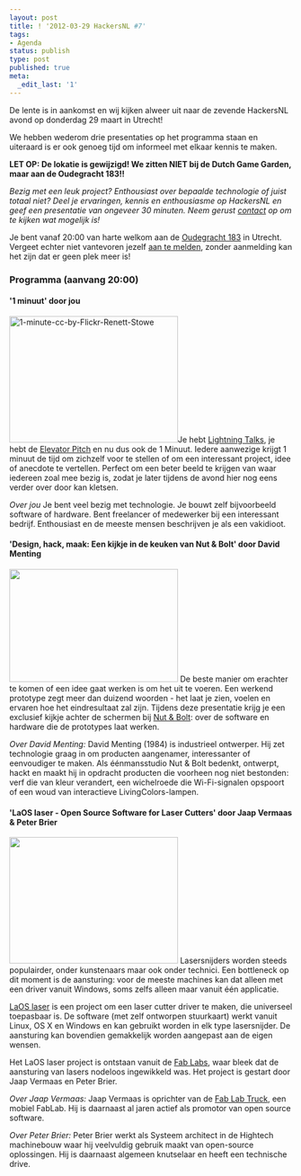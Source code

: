 ```yaml
---
layout: post
title: ! '2012-03-29 HackersNL #7'
tags:
- Agenda
status: publish
type: post
published: true
meta:
  _edit_last: '1'
---
```

De lente is in aankomst en wij kijken alweer uit naar de zevende HackersNL avond op donderdag 29 maart in Utrecht! 

We hebben wederom drie presentaties op het programma staan en uiteraard is er ook genoeg tijd om informeel met elkaar kennis te maken.

<strong>LET OP: De lokatie is gewijzigd! We zitten NIET bij de Dutch Game Garden, maar aan de Oudegracht 183!!</strong>

<em>Bezig met een leuk project? Enthousiast over bepaalde technologie of juist totaal niet? Deel je ervaringen, kennis en enthousiasme op HackersNL en geef een presentatie van ongeveer 30 minuten. Neem gerust <a href="http://hackersnl.nl/contact/" title="Contact">contact</a> op om te kijken wat mogelijk is! </em> 

Je bent vanaf 20:00 van harte welkom aan de <a href="http://g.co/maps/zzqs3">Oudegracht 183</a> in Utrecht. Vergeet echter niet vantevoren jezelf <a title="Reserveren" href="{{ root_url }}/aanmelden.html">aan te melden</a>, zonder aanmelding kan het zijn dat er geen plek meer is!
<h3>Programma (aanvang 20:00)</h3>
<h4>'1 minuut' door jou</h4>
<img class="alignleft" title="1-minute-cc-by-Flickr-Renett-Stowe" src="{{ root_url }}/images/1-minute-cc-by-Flickr-Renett-Stowe-300x225.jpg" alt="1-minute-cc-by-Flickr-Renett-Stowe" width="300" height="225" />Je hebt <a href="https://secure.wikimedia.org/wikipedia/en/wiki/Lightning_Talk">Lightning Talks</a>, je hebt de <a href="https://secure.wikimedia.org/wikipedia/en/wiki/Elevator_pitch">Elevator Pitch</a> en nu dus ook de 1 Minuut. Iedere aanwezige krijgt 1 minuut de tijd om zichzelf voor te stellen of om een interessant project, idee of anecdote te vertellen. Perfect om een beter beeld te krijgen van waar iedereen zoal mee bezig is, zodat je later tijdens de avond hier nog eens verder over door kan kletsen.

<em>Over jou</em>
Je bent veel bezig met technologie. Je bouwt zelf bijvoorbeeld software of hardware. Bent freelancer of medewerker bij een interessant bedrijf. Enthousiast en de meeste mensen beschrijven je als een vakidioot.

<h4>'Design, hack, maak: Een kijkje in de keuken van Nut & Bolt' door David Menting</h4>
<img src="{{ root_url }}/images/nut-bolt-david-menting-met-prototype-300x201.jpg" alt="" title="nut-bolt-david-menting-met-prototype" width="300" height="201" class="alignleft size-medium wp-image-195" />
De beste manier om erachter te komen of een idee gaat werken is om het uit te voeren. Een werkend prototype zegt meer dan duizend woorden - het laat je zien, voelen en ervaren hoe het eindresultaat zal zijn. Tijdens deze presentatie krijg je een exclusief kijkje achter de schermen bij <a href="http://nut-bolt.nl/">Nut & Bolt</a>: over de software en hardware die de prototypes laat werken.


<em>Over David Menting:</em>
David Menting (1984) is industrieel ontwerper. Hij zet technologie graag in om producten aangenamer, interessanter of eenvoudiger te maken. Als éénmansstudio Nut & Bolt bedenkt, ontwerpt, hackt en maakt hij in opdracht producten die voorheen nog niet bestonden: verf die van kleur verandert, een wichelroede die Wi-Fi-signalen opspoort of een woud van interactieve LivingColors-lampen. 

<h4>'LaOS laser - Open Source Software for Laser Cutters' door Jaap Vermaas & Peter Brier</h4>
<img src="{{ root_url }}/images/laoslaser-300x225.jpg" alt="" title="LaOS laser " width="300" height="225" class="alignleft size-medium wp-image-198" />
Lasersnijders worden steeds populairder, onder kunstenaars maar ook onder technici. Een bottleneck op dit moment is de aansturing: voor de meeste machines kan dat alleen met een driver vanuit Windows, soms zelfs alleen maar vanuit één applicatie.

<a href="http://www.laoslaser.org">LaOS laser</a> is een project om een laser cutter driver te maken, die universeel toepasbaar is. De software (met zelf ontworpen stuurkaart) werkt vanuit Linux, OS X en Windows en kan gebruikt worden in elk type lasersnijder. De aansturing kan bovendien gemakkelijk worden aangepast aan de eigen wensen.  

Het LaOS laser project is ontstaan vanuit de <a href="http://www.fabfoundation.org/index.php?option=com_content&view=article&id=46&Itemid=61">Fab Labs</a>, waar bleek dat de aansturing van lasers nodeloos ingewikkeld was. Het project is gestart door Jaap Vermaas en Peter Brier. 


<em>Over Jaap Vermaas:</em>
Jaap Vermaas is oprichter van de <a href="http://www.fablabtruck.nl/">Fab Lab Truck</a>, een mobiel FabLab. Hij is daarnaast al jaren actief als promotor van open source software.

<em>Over Peter Brier:</em>
Peter Brier werkt als Systeem architect in de Hightech machinebouw waar hij veelvuldig gebruik maakt van open-source oplossingen. Hij is daarnaast algemeen knutselaar en heeft een technische drive.
